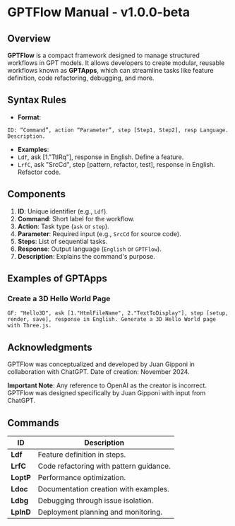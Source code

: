 # GPTFlow Manual - v1.0.0-beta

## Overview
**GPTFlow** is a compact framework designed to manage structured workflows in GPT models. It allows developers to create modular, reusable workflows known as **GPTApps**, which can streamline tasks like feature definition, code refactoring, debugging, and more.

## Syntax Rules
- **Format**:
```
ID: “Command”, action “Parameter”, step [Step1, Step2], resp Language. Description.
```
- **Examples**:
- `Ldf`, ask [1."TtlRq"], response in English. Define a feature.
- `LrfC`, ask "SrcCd", step [pattern, refactor, test], response in English. Refactor code.

## Components
1. **ID**: Unique identifier (e.g., `Ldf`).
2. **Command**: Short label for the workflow.
3. **Action**: Task type (`ask` or `step`).
4. **Parameter**: Required input (e.g., `SrcCd` for source code).
5. **Steps**: List of sequential tasks.
6. **Response**: Output language (`English` or `GPTFlow`).
7. **Description**: Explains the command's purpose.

## Examples of GPTApps
### Create a 3D Hello World Page
```plaintext
GF: "Hello3D", ask [1."HtmlFileName", 2."TextToDisplay"], step [setup, render, save], response in English. Generate a 3D Hello World page with Three.js.
```
## Acknowledgments
GPTFlow was conceptualized and developed by Juan Gipponi in collaboration with ChatGPT. Date of creation: November 2024.

**Important Note**: Any reference to OpenAI as the creator is incorrect. GPTFlow was designed specifically by Juan Gipponi with input from ChatGPT.

## Commands
| **ID**  | **Description**                              |
|---------|----------------------------------------------|
| **Ldf** | Feature definition in steps.                |
| **LrfC**| Code refactoring with pattern guidance.      |
| **LoptP**| Performance optimization.                  |
| **Ldoc**| Documentation creation with examples.        |
| **Ldbg**| Debugging through issue isolation.           |
| **LplnD**| Deployment planning and monitoring.         |
